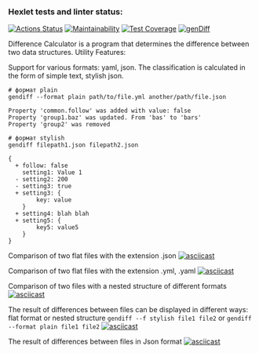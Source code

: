 ### Hexlet tests and linter status:
[![Actions Status](https://github.com/irina92-08/frontend-project-46/actions/workflows/hexlet-check.yml/badge.svg)](https://github.com/irina92-08/frontend-project-46/actions) [![Maintainability](https://api.codeclimate.com/v1/badges/679b226ff8e32a00a087/maintainability)](https://codeclimate.com/github/irina92-08/frontend-project-46/maintainability) [![Test Coverage](https://api.codeclimate.com/v1/badges/679b226ff8e32a00a087/test_coverage)](https://codeclimate.com/github/irina92-08/frontend-project-46/test_coverage) [![genDiff](https://github.com/irina92-08/frontend-project-46/actions/workflows/gendiff-check.yml/badge.svg)](https://github.com/irina92-08/frontend-project-46/actions/workflows/gendiff-check.yml)

Difference Calculator is a program that determines the difference between two data structures.
Utility Features:

Support for various formats: yaml, json.
The classification is calculated in the form of simple text, stylish json.
```
# формат plain
gendiff --format plain path/to/file.yml another/path/file.json

Property 'common.follow' was added with value: false
Property 'group1.baz' was updated. From 'bas' to 'bars'
Property 'group2' was removed

# формат stylish
gendiff filepath1.json filepath2.json

{
  + follow: false
    setting1: Value 1
  - setting2: 200
  - setting3: true
  + setting3: {
        key: value
    }
  + setting4: blah blah
  + setting5: {
        key5: value5
    }
}
```

Сomparison of two flat files with the extension .json
[![asciicast](https://asciinema.org/a/xuOAXiuSleovWtKcpLVLtNnMv.png)](https://asciinema.org/a/xuOAXiuSleovWtKcpLVLtNnMv)


Сomparison of two flat files with the extension .yml, .yaml
[![asciicast](https://asciinema.org/a/rWp6GU1cBrdN6WKBMsDiMxaY3.png)](https://asciinema.org/a/rWp6GU1cBrdN6WKBMsDiMxaY3)

Comparison of two files with a nested structure of different formats
[![asciicast](https://asciinema.org/a/z3MiSI47wIfP3dwJq0IOtge4R.png)](https://asciinema.org/a/z3MiSI47wIfP3dwJq0IOtge4R)

The result of differences between files can be displayed in different ways: flat format or nested structure
```gendiff --f stylish file1 file2``` or 
```gendiff --format plain file1 file2```
[![asciicast](https://asciinema.org/a/URdS3doLOoyTMo5cMDi5GAEv6.png)](https://asciinema.org/a/URdS3doLOoyTMo5cMDi5GAEv6)

The result of differences between files in Json format
[![asciicast](https://asciinema.org/a/tVW3SY14lVDE8Xgbncx3HTyNd.png)](https://asciinema.org/a/tVW3SY14lVDE8Xgbncx3HTyNd)